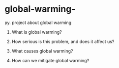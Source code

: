 # global-warming-
py. project about global warming

1. What is global warming?

2. How serious is this problem, and does it affect us?

3. What causes global warming?

4. How can we mitigate global warming?

